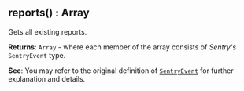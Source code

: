 ## reports() : Array
Gets all existing reports.

**Returns**: <code>Array</code> - where each member of the array consists of *Sentry's* <code>SentryEvent</code> type.

**See**: You may refer to the original definition of [<code>SentryEvent</code>](https://github.com/getsentry/sentry-javascript/blob/master/packages/types/src/index.ts) for further explanation and details.
